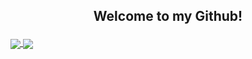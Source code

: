 ## <p align="center"> Welcome to my Github! </p>

<a href="https://github.com/raphaelMrci/github-readme-stats">
  <img align="center" src="https://github-readme-stats.vercel.app/api?username=raphaelMrci&theme=omni" />
</a>

<a href="https://github.com/raphaelMrci/github-readme-stats">
  <img align="center" src="https://github-readme-stats.vercel.app/api/top-langs/?username=raphaelMrci&langs_count=8&theme=omni" />
</a>
